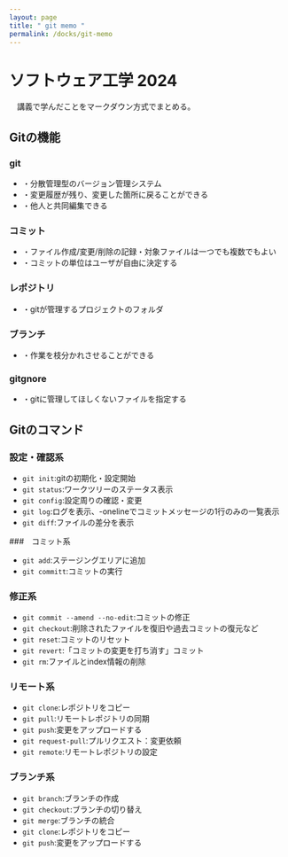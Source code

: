 ```yaml
---
layout: page
title: " git memo "
permalink: /docks/git-memo
---
```


# ソフトウェア工学 2024
　講義で学んだことをマークダウン方式でまとめる。

## Gitの機能
### git
- ・分散管理型のバージョン管理システム
- ・変更履歴が残り、変更した箇所に戻ることができる
- ・他人と共同編集できる

### コミット
- ・ファイル作成/変更/削除の記録・対象ファイルは一つでも複数でもよい
- ・コミットの単位はユーザが自由に決定する

### レポジトリ
- ・gitが管理するプロジェクトのフォルダ

### ブランチ
- ・作業を枝分かれさせることができる

### gitgnore
- ・gitに管理してほしくないファイルを指定する

## Gitのコマンド

### 設定・確認系
- `git init`:gitの初期化・設定開始
- `git status`:ワークツリーのステータス表示
- `git config`:設定周りの確認・変更
- `git log`:ログを表示、-onelineでコミットメッセージの1行のみの一覧表示
- `git diff`:ファイルの差分を表示

###　コミット系
- `git add`:ステージングエリアに追加
- `git committ`:コミットの実行

### 修正系
- `git commit --amend --no-edit`:コミットの修正
- `git checkout`:削除されたファイルを復旧や過去コミットの復元など
- `git reset`:コミットのリセット
- `git revert`:「コミットの変更を打ち消す」コミット
- `git rm`:ファイルとindex情報の削除

### リモート系
- `git clone`:レポジトリをコピー
- `git pull`:リモートレポジトリの同期
- `git push`:変更をアップロードする
- `git request-pull`:プルリクエスト：変更依頼
- `git remote`:リモートレポジトリの設定

### ブランチ系
- `git branch`:ブランチの作成
- `git checkout`:ブランチの切り替え
- `git merge`:ブランチの統合
- `git clone`:レポジトリをコピー
- `git push`:変更をアップロードする
 